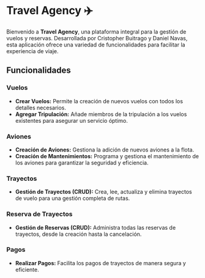 # Travel Agency ✈️

Bienvenido a **Travel Agency**, una plataforma integral para la gestión de vuelos y reservas. Desarrollada por Cristopher Buitrago y Daniel Navas, esta aplicación ofrece una variedad de funcionalidades para facilitar la experiencia de viaje.

## Funcionalidades

### Vuelos
- **Crear Vuelos:** Permite la creación de nuevos vuelos con todos los detalles necesarios.
- **Agregar Tripulación:** Añade miembros de la tripulación a los vuelos existentes para asegurar un servicio óptimo.

### Aviones
- **Creación de Aviones:** Gestiona la adición de nuevos aviones a la flota.
- **Creación de Mantenimientos:** Programa y gestiona el mantenimiento de los aviones para garantizar la seguridad y eficiencia.

### Trayectos
- **Gestión de Trayectos (CRUD):** Crea, lee, actualiza y elimina trayectos de vuelo para una gestión completa de rutas.

### Reserva de Trayectos
- **Gestión de Reservas (CRUD):** Administra todas las reservas de trayectos, desde la creación hasta la cancelación.

### Pagos
- **Realizar Pagos:** Facilita los pagos de trayectos de manera segura y eficiente.

